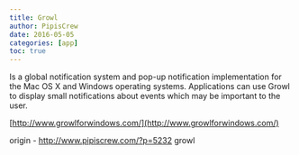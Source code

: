 ```yaml
---
title: Growl
author: PipisCrew
date: 2016-05-05
categories: [app]
toc: true
---
```


Is a global notification system and pop-up notification implementation for the Mac OS X and Windows operating systems. Applications can use Growl to display small notifications about events which may be important to the user.

[http://www.growlforwindows.com/](http://www.growlforwindows.com/)

origin - http://www.pipiscrew.com/?p=5232 growl